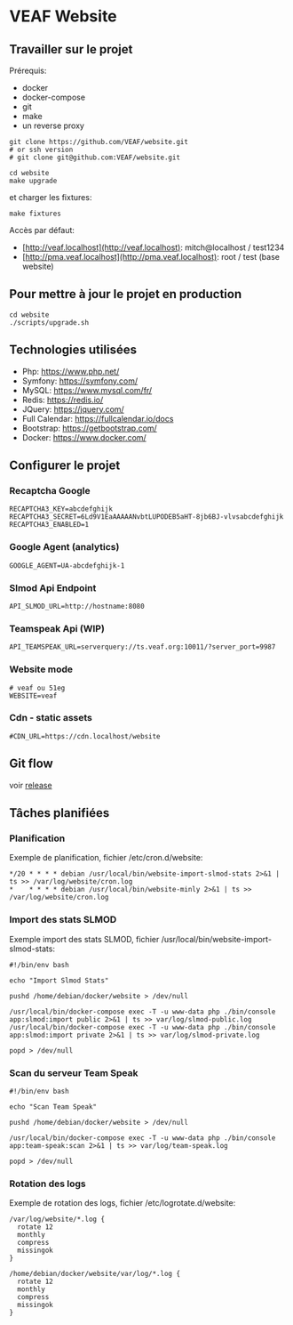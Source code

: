 # VEAF Website

## Travailler sur le projet

Prérequis:
* docker
* docker-compose
* git
* make
* un reverse proxy

```shell
git clone https://github.com/VEAF/website.git
# or ssh version
# git clone git@github.com:VEAF/website.git

cd website
make upgrade  
```

et charger les fixtures:

```shell
make fixtures  
```

Accès par défaut:
* [http://veaf.localhost](http://veaf.localhost): mitch@localhost / test1234
* [http://pma.veaf.localhost](http://pma.veaf.localhost): root / test (base website)

## Pour mettre à jour le projet en production

```shell
cd website
./scripts/upgrade.sh
```

## Technologies utilisées

* Php: https://www.php.net/
* Symfony: https://symfony.com/
* MySQL: https://www.mysql.com/fr/
* Redis: https://redis.io/
* JQuery: https://jquery.com/
* Full Calendar: https://fullcalendar.io/docs
* Bootstrap: https://getbootstrap.com/
* Docker: https://www.docker.com/

## Configurer le projet

### Recaptcha Google

```shell
RECAPTCHA3_KEY=abcdefghijk
RECAPTCHA3_SECRET=6Ld9V1EaAAAAANvbtLUPODEB5aHT-8jb6BJ-vlvsabcdefghijk
RECAPTCHA3_ENABLED=1
```

### Google Agent (analytics)

```shell
GOOGLE_AGENT=UA-abcdefghijk-1
```

### Slmod Api Endpoint

```shell
API_SLMOD_URL=http://hostname:8080
```

### Teamspeak Api (WIP)

```shell
API_TEAMSPEAK_URL=serverquery://ts.veaf.org:10011/?server_port=9987
```

### Website mode

```shell
# veaf ou 51eg
WEBSITE=veaf
```

### Cdn - static assets

```shell
#CDN_URL=https://cdn.localhost/website
```

## Git flow

voir [release](doc/release.md)

## Tâches planifiées

### Planification

Exemple de planification, fichier /etc/cron.d/website:

```
*/20 * * * * debian /usr/local/bin/website-import-slmod-stats 2>&1 | ts >> /var/log/website/cron.log
*    * * * * debian /usr/local/bin/website-minly 2>&1 | ts >> /var/log/website/cron.log
```

### Import des stats SLMOD

Exemple import des stats SLMOD, fichier /usr/local/bin/website-import-slmod-stats:

```shell
#!/bin/env bash

echo "Import Slmod Stats"

pushd /home/debian/docker/website > /dev/null

/usr/local/bin/docker-compose exec -T -u www-data php ./bin/console app:slmod:import public 2>&1 | ts >> var/log/slmod-public.log
/usr/local/bin/docker-compose exec -T -u www-data php ./bin/console app:slmod:import private 2>&1 | ts >> var/log/slmod-private.log

popd > /dev/null
```

### Scan du serveur Team Speak

```shell
#!/bin/env bash

echo "Scan Team Speak"

pushd /home/debian/docker/website > /dev/null

/usr/local/bin/docker-compose exec -T -u www-data php ./bin/console app:team-speak:scan 2>&1 | ts >> var/log/team-speak.log

popd > /dev/null
```

### Rotation des logs

Exemple de rotation des logs, fichier /etc/logrotate.d/website:

```
/var/log/website/*.log {
  rotate 12
  monthly
  compress
  missingok
}

/home/debian/docker/website/var/log/*.log {
  rotate 12
  monthly
  compress
  missingok
}
```
